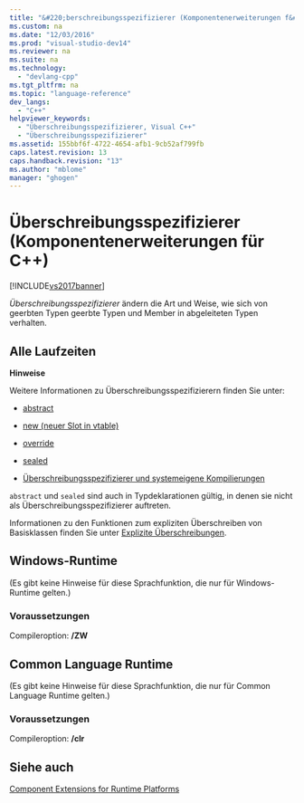 ```yaml
---
title: "&#220;berschreibungsspezifizierer (Komponentenerweiterungen f&#252;r C++)"
ms.custom: na
ms.date: "12/03/2016"
ms.prod: "visual-studio-dev14"
ms.reviewer: na
ms.suite: na
ms.technology: 
  - "devlang-cpp"
ms.tgt_pltfrm: na
ms.topic: "language-reference"
dev_langs: 
  - "C++"
helpviewer_keywords: 
  - "Überschreibungsspezifizierer, Visual C++"
  - "Überschreibungsspezifizierer"
ms.assetid: 155bbf6f-4722-4654-afb1-9cb52af799fb
caps.latest.revision: 13
caps.handback.revision: "13"
ms.author: "mblome"
manager: "ghogen"
---
```

# &#220;berschreibungsspezifizierer (Komponentenerweiterungen f&#252;r C++)
[!INCLUDE[vs2017banner](../assembler/inline/includes/vs2017banner.md)]

*Überschreibungsspezifizierer* ändern die Art und Weise, wie sich von geerbten Typen geerbte Typen und Member in abgeleiteten Typen verhalten.  
  
## Alle Laufzeiten  
 **Hinweise**  
  
 Weitere Informationen zu Überschreibungsspezifizierern finden Sie unter:  
  
-   [abstract](../windows/abstract-cpp-component-extensions.md)  
  
-   [new \(neuer Slot in vtable\)](../windows/new-new-slot-in-vtable-cpp-component-extensions.md)  
  
-   [override](../windows/override-cpp-component-extensions.md)  
  
-   [sealed](../windows/sealed-cpp-component-extensions.md)  
  
-   [Überschreibungsspezifizierer und systemeigene Kompilierungen](../dotnet/how-to-declare-override-specifiers-in-native-compilations-cpp-cli.md)  
  
 `abstract` und `sealed` sind auch in Typdeklarationen gültig, in denen sie nicht als Überschreibungsspezifizierer auftreten.  
  
 Informationen zu den Funktionen zum expliziten Überschreiben von Basisklassen finden Sie unter [Explizite Überschreibungen](../windows/explicit-overrides-cpp-component-extensions.md).  
  
## Windows\-Runtime  
 \(Es gibt keine Hinweise für diese Sprachfunktion, die nur für Windows\-Runtime gelten.\)  
  
### Voraussetzungen  
 Compileroption: **\/ZW**  
  
## Common Language Runtime  
 \(Es gibt keine Hinweise für diese Sprachfunktion, die nur für Common Language Runtime gelten.\)  
  
### Voraussetzungen  
 Compileroption: **\/clr**  
  
## Siehe auch  
 [Component Extensions for Runtime Platforms](../windows/component-extensions-for-runtime-platforms.md)